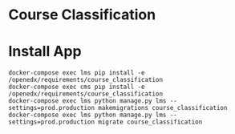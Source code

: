 # Course Classification

# Install App

    docker-compose exec lms pip install -e /openedx/requirements/course_classification
    docker-compose exec cms pip install -e /openedx/requirements/course_classification
    docker-compose exec lms python manage.py lms --settings=prod.production makemigrations course_classification
    docker-compose exec lms python manage.py lms --settings=prod.production migrate course_classification

